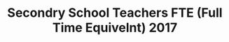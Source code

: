 ---
schema: default
title: Secondry School Teachers FTE (Full Time Equivelnt) 2017
organization: Dumfries and Galloway Council
notes: >-
    
resources:
  - name: Secondry School Teachers FTE (Full Time Equivelnt) 2017 JSON
  - url: >-
      https://api.usmart.io/org/9762f781-5c04-4759-a70b-afc585af1d12/dda8302f-f4d3-494a-839b-fa6916cc1dd2/1/urql
  - format: JSON

  - name: Secondry School Teachers FTE (Full Time Equivelnt) 2017 CSV
  - url: >-
      https://data.usmart.io/org/9762f781-5c04-4759-a70b-afc585af1d12/resource?resourceGUID=c0002a4b-37c9-49e2-8725-1dd44734b349
  - format: CSV
license: OGL3
category:

  - Social / Community

  - Young People, Schoolsmaintainer: Dumfries and Galloway Council
maintainer_email: someone@example.com
---